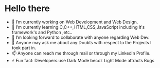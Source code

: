 # Hello there

- 🔭 I’m currently working on Web Development and Web Design.
- 🌱 I’m currently learning C,C++,HTML,CSS,JavaScript including it's framework's and Python ,etc..
- 👯 I’m looking forward to collaborate with anyone regarding Web Dev.
- 💬 Anyone may ask me about any Doubts with respect to the Projects I took part in.
- 📫 Anyone can reach me through mail or through my Linkedln Profile.
- ⚡ Fun fact: Developers use Dark Mode becoz Light Mode attracts Bugs.
  
<!--
**uvvxyz/uvvxyz** is a ✨ _special_ ✨ repository because its `README.md` (this file) appears on your GitHub profile
-->
